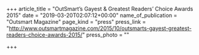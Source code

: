 +++
article_title = "OutSmart’s Gayest & Greatest Readers’ Choice Awards 2015"
date = "2019-03-20T02:07:12+00:00"
name_of_publication = "Outsmart Magazine"
page_kind = "press"
press_link = "http://www.outsmartmagazine.com/2015/10/outsmarts-gayest-greatest-readers-choice-awards-2015/"
press_photo = ""

+++
